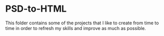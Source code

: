 # PSD-to-HTML

This folder contains some of the projects that I like to create from time to time in order to refresh my skills and improve as much as possible.